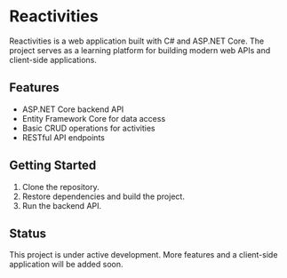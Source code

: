 # Reactivities

Reactivities is a web application built with C# and ASP.NET Core. The project serves as a learning platform for building modern web APIs and client-side applications.

## Features

- ASP.NET Core backend API
- Entity Framework Core for data access
- Basic CRUD operations for activities
- RESTful API endpoints

## Getting Started

1. Clone the repository.
2. Restore dependencies and build the project.
3. Run the backend API.

## Status

This project is under active development. More features and a client-side application will be added soon.
